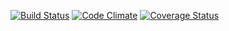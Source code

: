 [![Build Status](https://travis-ci.org/rezometz/django-paiji2-survey.svg?branch=master)](https://travis-ci.org/rezometz/django-paiji2-survey)
[![Code Climate](https://codeclimate.com/github/rezometz/django-paiji2-survey/badges/gpa.svg)](https://codeclimate.com/github/rezometz/django-paiji2-survey)
[![Coverage Status](https://coveralls.io/repos/rezometz/django-paiji2-survey/badge.svg?branch=master&service=github)](https://coveralls.io/github/rezometz/django-paiji2-survey?branch=master)
